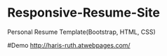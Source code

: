 # Responsive-Resume-Site
Personal Resume Template(Bootstrap, HTML, CSS)

#Demo
http://haris-ruth.atwebpages.com/

